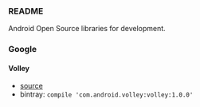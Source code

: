 ### README

Android Open Source libraries for development.

### Google

#### Volley

- [source](https://android.googlesource.com/platform/frameworks/volley/)
- bintray: `compile 'com.android.volley:volley:1.0.0'`
